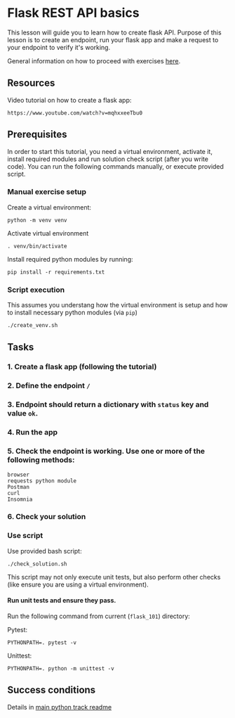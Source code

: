 # Flask REST API basics

This lesson will guide you to learn how to create flask API.
Purpose of this lesson is to create an endpoint, run your flask app 
and make a request to your endpoint to verify it's working.

General information on how to proceed with exercises [here](../../readme.md).
## Resources
Video tutorial on how to create a flask app:

    https://www.youtube.com/watch?v=mqhxxeeTbu0

## Prerequisites

In order to start this tutorial, you need a virtual environment, activate it,
install required modules and run solution check script (after you write code).
You can run the following commands manually, or execute provided script.

### Manual exercise setup
Create a virtual environment:

    python -m venv venv

Activate virtual environment
    
    . venv/bin/activate


Install required python modules by running:

    pip install -r requirements.txt

### Script execution
This assumes you understang how the virtual environment is setup 
and how to install necessary python modules (via `pip`)

    ./create_venv.sh

## Tasks

### 1. Create a flask app (following the tutorial)
### 2. Define the endpoint ``/``
### 3. Endpoint should return a dictionary with `status` key and value `ok`.
### 4. Run the app
### 5. Check the endpoint is working. Use one or more of the following methods:
    
    browser
    requests python module
    Postman
    curl
    Insomnia

### 6. Check your solution

### Use script

Use provided bash script:

    ./check_solution.sh

This script may not only execute unit tests, but also perform other checks
(like ensure you are using a virtual environment).
#### Run unit tests and ensure they pass.

Run the following command from current (`flask_101`) directory:
    
Pytest:

    PYTHONPATH=. pytest -v

Unittest:

    PYTHONPATH=. python -m unittest -v
    

## Success conditions

Details in [main python track readme](/python/flask/readme.md)
